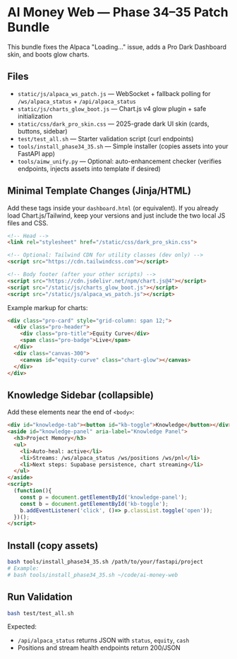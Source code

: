 
# AI Money Web — Phase 34–35 Patch Bundle

This bundle fixes the Alpaca "Loading…" issue, adds a Pro Dark Dashboard skin, and boots glow charts.

## Files

- `static/js/alpaca_ws_patch.js` — WebSocket + fallback polling for `/ws/alpaca_status` + `/api/alpaca_status`
- `static/js/charts_glow_boot.js` — Chart.js v4 glow plugin + safe initialization
- `static/css/dark_pro_skin.css` — 2025-grade dark UI skin (cards, buttons, sidebar)
- `test/test_all.sh` — Starter validation script (curl endpoints)
- `tools/install_phase34_35.sh` — Simple installer (copies assets into your FastAPI app)
- `tools/aimw_unify.py` — Optional: auto-enhancement checker (verifies endpoints, injects assets into template if desired)

## Minimal Template Changes (Jinja/HTML)

Add these tags inside your `dashboard.html` (or equivalent). If you already load Chart.js/Tailwind, keep your versions and just include the two local JS files and CSS.

```html
<!-- Head -->
<link rel="stylesheet" href="/static/css/dark_pro_skin.css">

<!-- Optional: Tailwind CDN for utility classes (dev only) -->
<script src="https://cdn.tailwindcss.com"></script>

<!-- Body footer (after your other scripts) -->
<script src="https://cdn.jsdelivr.net/npm/chart.js@4"></script>
<script src="/static/js/charts_glow_boot.js"></script>
<script src="/static/js/alpaca_ws_patch.js"></script>
```

Example markup for charts:
```html
<div class="pro-card" style="grid-column: span 12;">
  <div class="pro-header">
    <div class="pro-title">Equity Curve</div>
    <span class="pro-badge">Live</span>
  </div>
  <div class="canvas-300">
    <canvas id="equity-curve" class="chart-glow"></canvas>
  </div>
</div>
```

## Knowledge Sidebar (collapsible)

Add these elements near the end of `<body>`:

```html
<div id="knowledge-tab"><button id="kb-toggle">Knowledge</button></div>
<aside id="knowledge-panel" aria-label="Knowledge Panel">
  <h3>Project Memory</h3>
  <ul>
    <li>Auto-heal: active</li>
    <li>Streams: /ws/alpaca_status /ws/positions /ws/pnl</li>
    <li>Next steps: Supabase persistence, chart streaming</li>
  </ul>
</aside>
<script>
  (function(){
    const p = document.getElementById('knowledge-panel');
    const b = document.getElementById('kb-toggle');
    b.addEventListener('click', ()=> p.classList.toggle('open'));
  })();
</script>
```

## Install (copy assets)

```bash
bash tools/install_phase34_35.sh /path/to/your/fastapi/project
# Example:
# bash tools/install_phase34_35.sh ~/code/ai-money-web
```

## Run Validation

```bash
bash test/test_all.sh
```

Expected:
- `/api/alpaca_status` returns JSON with `status`, `equity`, `cash`
- Positions and stream health endpoints return 200/JSON
